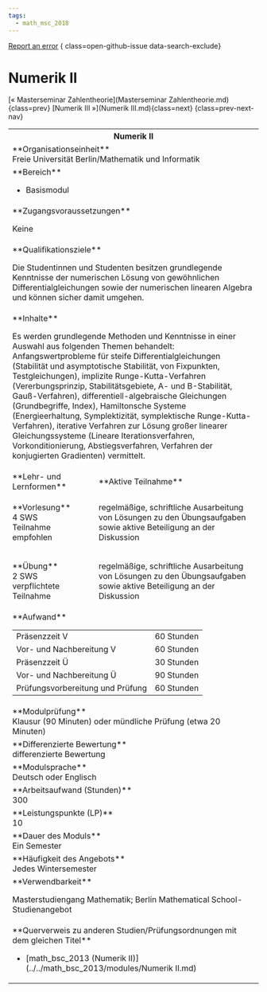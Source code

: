 ```yaml
---
tags:
  - math_msc_2018
---
```

[Report an error](https://github.com/SGSSGene/FUB-SUP/issues/new?title=Error%20in%20%22Numerik%20II%22&body=There%20seems%20to%20be%20an%20error%20in%20module%20%22Numerik%20II%22%2E%0A%0A%3CDescribe%20here%20a%20slightly%20more%20detailed%20description%20of%20what%20is%20wrong%3E&labels=bug)
{ class=open-github-issue data-search-exclude}

# Numerik II

[« Masterseminar Zahlentheorie](Masterseminar Zahlentheorie.md){class=prev}
[Numerik III »](Numerik III.md){class=next}
{class=prev-next-nav}

<table markdown id="moduledesc">
<tr markdown class="moduledesc_head"><th colspan="2">Numerik II </th></tr>
<tr markdown><td colspan="2">**Organisationseinheit**   <br>Freie Universität Berlin/Mathematik und Informatik</td></tr>

<tr markdown><td colspan="2">**Bereich**<br>


- Basismodul

</td></tr>

<tr markdown><td colspan="2">**Zugangsvoraussetzungen** <br>

Keine


</td></tr>
<tr markdown><td colspan="2">**Qualifikationsziele**    <br>

Die Studentinnen und Studenten besitzen grundlegende Kenntnisse der
numerischen Lösung von gewöhnlichen Differentialgleichungen sowie der
numerischen linearen Algebra und können sicher damit umgehen.


</td></tr>
<tr markdown><td colspan="2">**Inhalte**                <br>

Es werden grundlegende Methoden und Kenntnisse in einer Auswahl aus
folgenden Themen behandelt: Anfangswertprobleme für steife
Differentialgleichungen (Stabilität und asymptotische Stabilität, von
Fixpunkten, Testgleichungen), implizite Runge-Kutta-Verfahren
(Vererbungsprinzip, Stabilitätsgebiete, A- und B-Stabilität,
Gauß-Verfahren), differentiell-algebraische Gleichungen (Grundbegriffe,
Index), Hamiltonsche Systeme (Energieerhaltung, Symplektizität,
symplektische Runge-Kutta-Verfahren), iterative Verfahren zur Lösung großer
linearer Gleichungssysteme (Lineare Iterationsverfahren, Vorkonditionierung,
Abstiegsverfahren, Verfahren der konjugierten Gradienten) vermittelt.


</td></tr>

<tr markdown><td>**Lehr- und Lernformen**</td><td>**Aktive Teilnahme**</td></tr>
<tr markdown><td> **Vorlesung** <br>4 SWS <br> Teilnahme empfohlen</td><td>

regelmäßige, schriftliche Ausarbeitung von Lösungen zu den Übungsaufgaben sowie aktive Beteiligung an der Diskussion
</td></tr>
<tr markdown><td> **Übung** <br>2 SWS <br> verpflichtete Teilnahme</td><td>

regelmäßige, schriftliche Ausarbeitung von Lösungen zu den Übungsaufgaben sowie aktive Beteiligung an der Diskussion
</td></tr>
<tr markdown><td colspan="2">**Aufwand**                <br>
<table class="aufwand_table">
<tr><td>Präsenzzeit V</td><td>60 Stunden</td></tr>
<tr><td>Vor- und Nachbereitung V</td><td>60 Stunden</td></tr>
<tr><td>Präsenzzeit Ü</td><td>30 Stunden</td></tr>
<tr><td>Vor- und Nachbereitung Ü</td><td>90 Stunden</td></tr>
<tr><td>Prüfungsvorbereitung und Prüfung</td><td>60 Stunden</td></tr>
</table>

</td></tr>
<tr markdown><td colspan="2">**Modulprüfung**             <br>Klausur (90 Minuten) oder mündliche Prüfung (etwa 20 Minuten)


</td></tr>
<tr markdown><td colspan="2">**Differenzierte Bewertung** <br>differenzierte Bewertung

</td></tr>
<tr markdown><td colspan="2">**Modulsprache**             <br>Deutsch oder Englisch</td></tr>
<tr markdown><td colspan="2">**Arbeitsaufwand (Stunden)** <br>300</td></tr>
<tr markdown><td colspan="2">**Leistungspunkte (LP)**     <br>10</td></tr>
<tr markdown><td colspan="2">**Dauer des Moduls**         <br>Ein Semester</td></tr>
<tr markdown><td colspan="2">**Häufigkeit des Angebots**  <br>Jedes Wintersemester</td></tr>
<tr markdown><td colspan="2">**Verwendbarkeit**           <br>

Masterstudiengang Mathematik; Berlin Mathematical School-Studienangebot


</td></tr>

<tr markdown><td colspan="2">**Querverweis zu anderen Studien/Prüfungsordnungen mit dem gleichen Titel**<br>


- [math_bsc_2013 (Numerik II)](../../math_bsc_2013/modules/Numerik II.md)

</td></tr>

</table>
